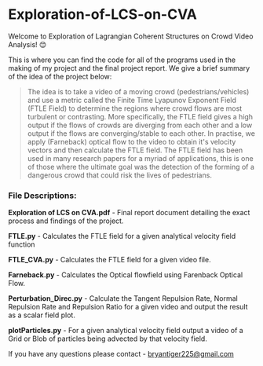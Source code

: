 # Exploration-of-LCS-on-CVA

Welcome to Exploration of Lagrangian Coherent Structures on Crowd Video Analysis! :blush:

This is where you can find the code for all of the programs used in the making of my project and the final project report. We give a brief summary of the idea of the project below:

> The idea is to take a video of a moving crowd (pedestrians/vehicles) and use a metric called the Finite Time Lyapunov Exponent Field (FTLE Field) to determine the regions where crowd flows are most turbulent or contrasting. More specifically, the FTLE field gives a high output if the flows of crowds are diverging from each other and a low output if the flows are converging/stable to each other. In practise, we apply (Farneback) optical flow to the video to obtain it's velocity vectors and then calculate the FTLE field. The FTLE field has been used in many research papers for a myriad of applications, this is one of those where the ultimate goal was the detection of the forming of a dangerous crowd that could risk the lives of pedestrians. 

### File Descriptions:

**Exploration of LCS on CVA.pdf** - Final report document detailing the exact process and findings of the project.

**FTLE.py** - Calculates the FTLE field for a given analytical velocity field function

**FTLE_CVA.py** - Calculates the FTLE field for a given video file.

**Farneback.py** - Calculates the Optical flowfield using Farenback Optical Flow.

**Perturbation_Direc.py** - Calculate the Tangent Repulsion Rate, Normal Repulsion Rate and Repulsion Ratio for a given video
and output the result as a scalar field plot.

**plotParticles.py** - For a given analytical velocity field output a video of a Grid or Blob of particles being advected by that velocity field. 


If you have any questions please contact - bryantiger225@gmail.com
